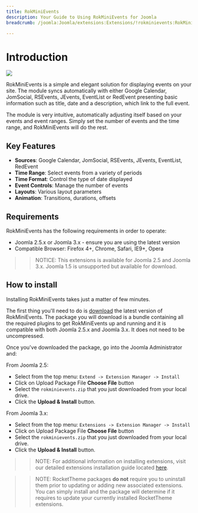 ```yaml
---
title: RokMiniEvents
description: Your Guide to Using RokMiniEvents for Joomla
breadcrumb: /joomla:Joomla/extensions:Extensions/!rokminievents:RokMiniEvents

---
```


Introduction
======
![][intro]

RokMiniEvents is a simple and elegant solution for displaying events on your site. The module syncs automatically with either Google Calendar, JomSocial, RSEvents, JEvents, EventList or RedEvent presenting basic information such as title, date and a description, which link to the full event.

The module is very intuitive, automatically adjusting itself based on your events and event ranges. Simply set the number of events and the time range, and RokMiniEvents will do the rest.

Key Features
------------
* **Sources**: Google Calendar, JomSocial, RSEvents, JEvents, EventList, RedEvent
* **Time Range**: Select events from a variety of periods
* **Time Format**: Control the type of date displayed
* **Event Controls**: Manage the number of events
* **Layouts**: Various layout parameters
* **Animation**: Transitions, durations, offsets

Requirements
------------
RokMiniEvents has the following requirements in order to operate:

* Joomla 2.5.x or Joomla 3.x - ensure you are using the latest version
* Compatible Browser: Firefox 4+, Chrome, Safari, IE9+, Opera 

>> NOTICE: This extensions is available for Joomla 2.5 and Joomla 3.x. Joomla 1.5 is unsupported but available for download.

How to install
--------------
Installing RokMiniEvents takes just a matter of few minutes.

The first thing you'll need to do is [download][download] the latest version of RokMiniEvents. The package you will download is a bundle containing all the required plugins to get RokMiniEvents up and running and it is compatible with both Joomla 2.5.x and Joomla 3.x. It does not need to be uncompressed. 

Once you've downloaded the package, go into the Joomla Administrator and:

From Joomla 2.5:

* Select from the top menu: `Extend -> Extension Manager -> Install`
* Click on Upload Package File **Choose File** button
* Select the `rokminievents.zip` that you just downloaded from your local drive.
* Click the **Upload & Install** button.

From Joomla 3.x:

* Select from the top menu: `Extensions -> Extension Manager -> Install`
* Click on Upload Package File **Choose File** button
* Select the `rokminievents.zip` that you just downloaded from your local drive.
* Click the **Upload & Install** button.

>> NOTE: For additional information on installing extensions, visit our detailed extensions installation guide located [here][install].

>> NOTE: RocketTheme packages **do not** require you to uninstall them prior to updating or adding new associated extensions. You can simply install and the package will determine if it requires to update your currently installed RocketTheme extensions.

[intro]: assets/rokminievents.jpeg
[download]: http://www.rockettheme.com/extensions-downloads/club/1886-rokminievents
[install]: ../../platform/extensions.md#how-to-install-an-extension
